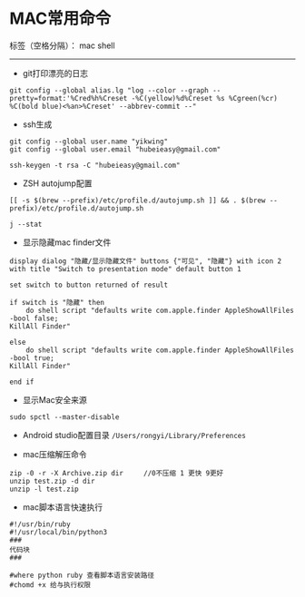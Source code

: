 ﻿# MAC常用命令

标签（空格分隔）： mac shell

---
- git打印漂亮的日志
```
git config --global alias.lg "log --color --graph --pretty=format:'%Cred%h%Creset -%C(yellow)%d%Creset %s %Cgreen(%cr) %C(bold blue)<%an>%Creset' --abbrev-commit --"
```
- ssh生成
```
git config --global user.name "yikwing"
git config --global user.email "hubeieasy@gmail.com"

ssh-keygen -t rsa -C "hubeieasy@gmail.com"
```
- ZSH autojump配置
```
[[ -s $(brew --prefix)/etc/profile.d/autojump.sh ]] && . $(brew --prefix)/etc/profile.d/autojump.sh

j --stat
```
- 显示隐藏mac finder文件
```
display dialog "隐藏/显示隐藏文件" buttons {"可见", "隐藏"} with icon 2 with title "Switch to presentation mode" default button 1

set switch to button returned of result

if switch is "隐藏" then
	do shell script "defaults write com.apple.finder AppleShowAllFiles -bool false;
KillAll Finder"

else
	do shell script "defaults write com.apple.finder AppleShowAllFiles -bool true;
KillAll Finder"

end if
```
- 显示Mac安全来源
```
sudo spctl --master-disable
```
- Android studio配置目录 
`/Users/rongyi/Library/Preferences`

- mac压缩解压命令
```shell
zip -0 -r -X Archive.zip dir     //0不压缩 1 更快 9更好
unzip test.zip -d dir
unzip -l test.zip
```

- mac脚本语言快速执行
```shell
#!/usr/bin/ruby  
#!/usr/local/bin/python3
###
代码块
###

#where python ruby 查看脚本语言安装路径
#chomd +x 给与执行权限
```




